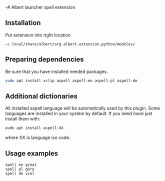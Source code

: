 -# Albert launcher spell extension


## Installation
Put extension into right location
```
~/.local/share/albert/org.albert.extension.python/modules/
```

## Preparing dependencies

Be sure that you have installed needed packages.
```bash
sudo apt install xclip aspell aspell-en aspell-pl aspell-de
```

## Additional dictionaries

All installed aspell language will be automatically used by this plugin. Some languages are installed in your system by default. If you need more just install them with:
```bash
audo apt install aspell-XX
```
where XX is language iso code.

## Usage examples
```
spell en great
spell pl góra
spell de viel
```
